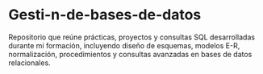 # Gesti-n-de-bases-de-datos
Repositorio que reúne prácticas, proyectos y consultas SQL desarrolladas durante mi formación, incluyendo diseño de esquemas, modelos E-R, normalización, procedimientos y consultas avanzadas en bases de datos relacionales.
